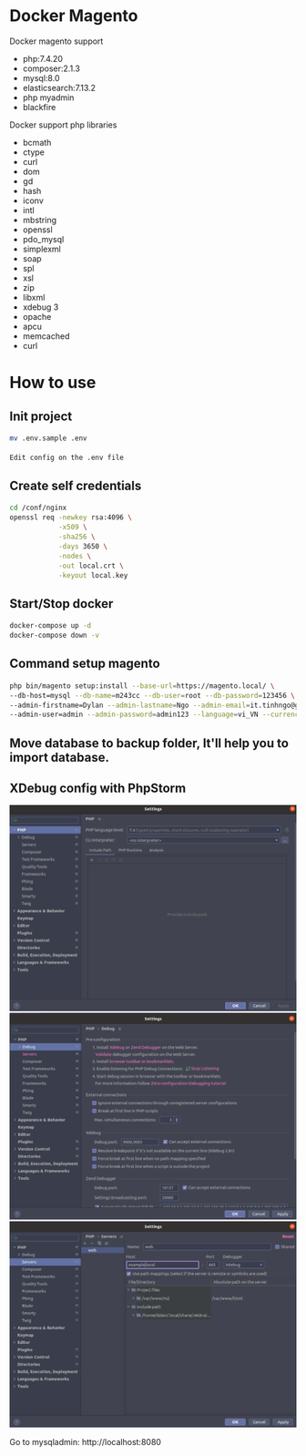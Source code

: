 # Docker Magento

Docker magento support

* php:7.4.20
* composer:2.1.3
* mysql:8.0
* elasticsearch:7.13.2
* php myadmin
* blackfire

Docker support php libraries

* bcmath
* ctype
* curl
* dom
* gd
* hash
* iconv
* intl
* mbstring
* openssl
* pdo_mysql
* simplexml
* soap
* spl
* xsl
* zip
* libxml
* xdebug 3
* opache
* apcu
* memcached
* curl

# How to use
## Init project
```bash
mv .env.sample .env

Edit config on the .env file
```

## Create self credentials
```bash
cd /conf/nginx
openssl req -newkey rsa:4096 \
            -x509 \
            -sha256 \
            -days 3650 \
            -nodes \
            -out local.crt \
            -keyout local.key
```

## Start/Stop docker
```bash
docker-compose up -d
docker-compose down -v

```

## Command setup magento
```bash
php bin/magento setup:install --base-url=https://magento.local/ \
--db-host=mysql --db-name=m243cc --db-user=root --db-password=123456 \
--admin-firstname=Dylan --admin-lastname=Ngo --admin-email=it.tinhngo@gmail.com \
--admin-user=admin --admin-password=admin123 --language=vi_VN --currency=VND --timezone=Asia/Ho_Chi_Minh --session-save=db --use-rewrites=1 --use-secure=1 --use-secure-admin=1 --elasticsearch-host=elasticsearch --elasticsearch-port=9200 --search-engine=elasticsearch7 --elasticsearch-index-prefix=pdm --elasticsearch-enable-auth=false  --cleanup-database
```

## Move database to backup folder, It'll help you to import database.

## XDebug config with PhpStorm

![Step 1](./data/backup/debug1.png)
![Step 2](./data/backup/debug2.png)
![Step 3](./data/backup/debug3.png)


Go to mysqladmin: http://localhost:8080
